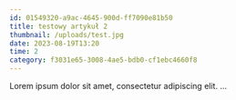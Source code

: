 ```yaml
---
id: 01549320-a9ac-4645-900d-ff7090e81b50
title: testowy artykuł 2
thumbnail: /uploads/test.jpg
date: 2023-08-19T13:20
time: 2
category: f3031e65-3008-4ae5-bdb0-cf1ebc4660f8
---
```


Lorem ipsum dolor sit amet, consectetur adipiscing elit. ...
